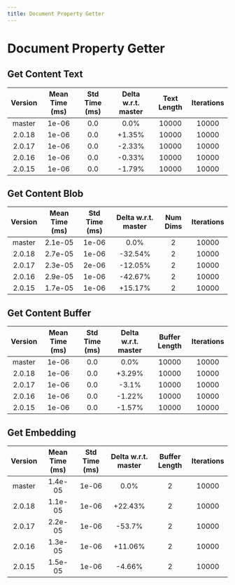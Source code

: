 ```yaml
---
title: Document Property Getter
---
```

# Document Property Getter

## Get Content Text

| Version | Mean Time (ms) | Std Time (ms) | Delta w.r.t. master | Text Length | Iterations |
| :---: | :---: | :---: | :---: | :---: | :---: |
| master | 1e-06 | 0.0 | 0.0% | 10000 | 10000 |
| 2.0.18 | 1e-06 | 0.0 | +1.35% | 10000 | 10000 |
| 2.0.17 | 1e-06 | 0.0 | -2.33% | 10000 | 10000 |
| 2.0.16 | 1e-06 | 0.0 | -0.33% | 10000 | 10000 |
| 2.0.15 | 1e-06 | 0.0 | -1.79% | 10000 | 10000 |
## Get Content Blob

| Version | Mean Time (ms) | Std Time (ms) | Delta w.r.t. master | Num Dims | Iterations |
| :---: | :---: | :---: | :---: | :---: | :---: |
| master | 2.1e-05 | 1e-06 | 0.0% | 2 | 10000 |
| 2.0.18 | 2.7e-05 | 1e-06 | -32.54% | 2 | 10000 |
| 2.0.17 | 2.3e-05 | 2e-06 | -12.05% | 2 | 10000 |
| 2.0.16 | 2.9e-05 | 1e-06 | -42.67% | 2 | 10000 |
| 2.0.15 | 1.7e-05 | 1e-06 | +15.17% | 2 | 10000 |
## Get Content Buffer

| Version | Mean Time (ms) | Std Time (ms) | Delta w.r.t. master | Buffer Length | Iterations |
| :---: | :---: | :---: | :---: | :---: | :---: |
| master | 1e-06 | 0.0 | 0.0% | 10000 | 10000 |
| 2.0.18 | 1e-06 | 0.0 | +3.29% | 10000 | 10000 |
| 2.0.17 | 1e-06 | 0.0 | -3.1% | 10000 | 10000 |
| 2.0.16 | 1e-06 | 0.0 | -1.22% | 10000 | 10000 |
| 2.0.15 | 1e-06 | 0.0 | -1.57% | 10000 | 10000 |
## Get Embedding

| Version | Mean Time (ms) | Std Time (ms) | Delta w.r.t. master | Buffer Length | Iterations |
| :---: | :---: | :---: | :---: | :---: | :---: |
| master | 1.4e-05 | 1e-06 | 0.0% | 2 | 10000 |
| 2.0.18 | 1.1e-05 | 1e-06 | +22.43% | 2 | 10000 |
| 2.0.17 | 2.2e-05 | 1e-06 | -53.7% | 2 | 10000 |
| 2.0.16 | 1.3e-05 | 1e-06 | +11.06% | 2 | 10000 |
| 2.0.15 | 1.5e-05 | 1e-06 | -4.66% | 2 | 10000 |

